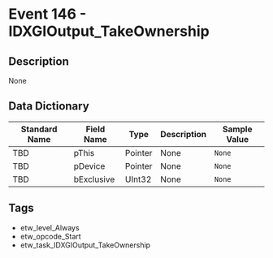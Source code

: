 # Event 146 - IDXGIOutput_TakeOwnership

## Description
None

## Data Dictionary
|Standard Name|Field Name|Type|Description|Sample Value|
|---|---|---|---|---|
|TBD|pThis|Pointer|None|`None`|
|TBD|pDevice|Pointer|None|`None`|
|TBD|bExclusive|UInt32|None|`None`|

## Tags
* etw_level_Always
* etw_opcode_Start
* etw_task_IDXGIOutput_TakeOwnership